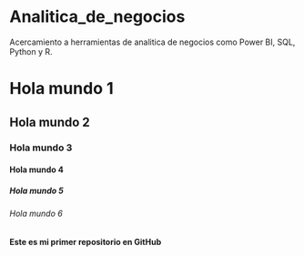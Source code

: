 # Analitica_de_negocios
Acercamiento a herramientas de analitica de negocios como Power BI, SQL, Python y R.

# Hola mundo 1
## Hola mundo 2
### Hola mundo 3
#### Hola mundo 4
##### Hola mundo 5
###### Hola mundo 6

**Este es mi primer repositorio en GitHub**
